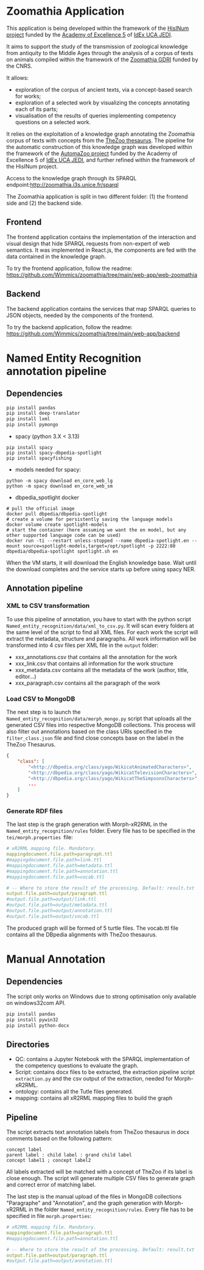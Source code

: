# Zoomathia Application

This application is being developed within the framework of the [HisINum project](https://univ-cotedazur.fr/recherche-innovation/structures-de-recherche/academies-dexcellence/academie-dexcellence-homme-idees-et-milieux/projets-de-recherche/projets-2020-2024/hisinum) funded by the [Academy of Excellence 5](https://univ-cotedazur.fr/recherche-innovation/structures-de-recherche/academies-dexcellence/academie-dexcellence-homme-idees-et-milieux) of [IdEx UCA JEDI](https://univ-cotedazur.fr/recherche-innovation/defis-scientifiques-idex).

It aims to support the study of the transmission of zoological knowledge  from antiquity to the Middle Ages through the analysis of a corpus of  texts on animals compiled within the framework of the [Zoomathia GDRI](https://www.cepam.cnrs.fr/sites/zoomathia/presentation-generale-du-gdri-zoomathia/) funded by the CNRS.

It allows:

- exploration of the corpus of ancient texts, via a concept-based search for works;
- exploration of a selected work by visualizing the concepts annotating each of its parts;
- visualisation of the results of queries implementing competency questions on a selected work.

It relies on the exploitation of a knowledge graph annotating the Zoomathia corpus of texts with concepts from the [TheZoo thesaurus](https://opentheso.huma-num.fr/opentheso/?idt=th310).
The pipeline for the automatic construction of this knowledge graph was developed within the framework of the [AutomaZoo project](https://univ-cotedazur.fr/recherche-innovation/structures-de-recherche/academies-dexcellence/academie-dexcellence-homme-idees-et-milieux/projets-de-recherche/projets-2020-2024/automazoo-annotation-automatique-dun-corpus-zoologique-ancien) funded by the Academy of Excellence 5 of [IdEx UCA JEDI](https://univ-cotedazur.fr/recherche-innovation/defis-scientifiques-idex), and further refined within the framework of the HisINum project.

Access to the knowledge graph through its SPARQL endpoint:http://zoomathia.i3s.unice.fr/sparql

The Zoomathia application is split in two different folder: (1) the frontend side and (2) the backend side.

## Frontend

The frontend application contains the implementation of the interaction and visual design that hide SPARQL requests from non-expert of web semantics. It was implemented in React.js, the components are fed with the data contained in the knowledge graph.

To try the frontend application, follow the readme: https://github.com/Wimmics/zoomathia/tree/main/web-app/web-zoomathia

## Backend

The backend application contains the services that map SPARQL queries to JSON objects, needed by the components of the frontend. 

To try the backend application, follow the readme: https://github.com/Wimmics/zoomathia/tree/main/web-app/backend


# Named Entity Recognition annotation pipeline

## Dependencies

```python
pip install pandas
pip install deep-translator
pip install lxml
pip install pymongo
```

- spacy (python 3.X < 3.13)

```shell
pip install spacy
pip install spacy-dbpedia-spotlight
pip install spacyfishing
```
- models needed for spacy:

```shell
python -m spacy download en_core_web_lg
python -m spacy download en_core_web_sm
```

- dbpedia_spotlight docker

```shell
# pull the official image
docker pull dbpedia/dbpedia-spotlight
# create a volume for persistently saving the language models
docker volume create spotlight-models
# start the container (here assuming we want the en model, but any other supported language code can be used)
docker run -ti --restart unless-stopped --name dbpedia-spotlight.en --mount source=spotlight-models,target=/opt/spotlight -p 2222:80 dbpedia/dbpedia-spotlight spotlight.sh en
```
When the VM starts, it will download the English knowledge base. 
Wait until the download completes and the service starts up before using spacy NER.


## Annotation pipeline

### XML to CSV transformation

To use this pipeline of annotation, you have to start with the python script `Named_entity_recognition/data/xml_to_csv.py`. It will scan every folders at the same level of the script to find all XML files. For each work the script will extract the metadata, structure and paragraphs. All work information will be transformed into 4 csv files per XML file in the `output` folder:

- xxx_annotations.csv that contains all the annotation for the work
- xxx_link.csv that contains all information for the work structure
- xxx_metadata.csv contains all the metadata of the work (author, title, editor...)
- xxx_paragraph.csv contains all the paragraph of the work

### Load CSV to MongoDB

The next step is to launch the `Named_entity_recognition/data/morph_mongo.py` script that uploads all the generated CSV files into respective MongoDB collections. This process will also filter out annotations based on the class URIs specified in the `filter_class.json` file and find close concepts base on the label in the TheZoo Thesaurus.

```json
{
    "class": [
        "<http://dbpedia.org/class/yago/WikicatAnimatedCharacters>",
        "<http://dbpedia.org/class/yago/WikicatTelevisionCharacters>",
        "<http://dbpedia.org/class/yago/WikicatTheSimpsonsCharacters>",
        ...
    ]
}
```

### Generate RDF files

The last step is the graph generation with Morph-xR2RML in the `Named_entity_recognition/rules`  folder. Every file has to be specified in the `tei/morph.properties `file:

```yaml
# xR2RML mapping file. Mandatory.
mappingdocument.file.path=paragraph.ttl
#mappingdocument.file.path=link.ttl
#mappingdocument.file.path=metadata.ttl
#mappingdocument.file.path=annotation.ttl
#mappingdocument.file.path=vocab.ttl

# -- Where to store the result of the processing. Default: result.txt
output.file.path=output/paragraph.ttl
#output.file.path=output/link.ttl
#output.file.path=output/metadata.ttl
#output.file.path=output/annotation.ttl
#output.file.path=output/vocab.ttl
```

The produced graph will be formed of 5 turtle files. The vocab.ttl file contains all the DBpedia alignments with TheZoo thesaurus. 


# Manual Annotation

## Dependencies

The script only works on Windows due to strong optimisation only available on windows32com API.

```python
pip install pandas
pip install pywin32
pip install python-docx
```

## Directories

- QC: contains a Jupyter Notebook with the SPARQL implementation of the competency questions to evaluate the graph.
- Script: contains docx files to be extracted, the extraction pipeline script `extraction.py` and the csv output of the extraction, needed for Morph-xR2RML.
- ontology: contains all the Tutle files generated.
- mapping: contains all xR2RML mapping files to build the graph


## Pipeline

The script extracts text annotation labels from TheZoo thesaurus in docx comments based on the following pattern:

```
concept label
parent label : child label : grand child label
concept label1 ; concept label2
```

All labels extracted will be matched with a concept of TheZoo if its label is close enough. 
The script will generate multiple CSV files to generate graph and correct error of matching label.

The last step is the manual upload of the files in MongoDB collections "Paragraphe" and "Annotation", and the graph generation with Morph-xR2RML in the folder `Named_entity_recognition/rules`. Every file has to be specified in file `morph.properties`:

```yaml
# xR2RML mapping file. Mandatory.
mappingdocument.file.path=paragraph.ttl
#mappingdocument.file.path=annotation.ttl

# -- Where to store the result of the processing. Default: result.txt
output.file.path=output/paragraph.ttl
#output.file.path=output/annotation.ttl
```
